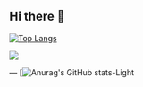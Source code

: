 ## Hi there 👋

[![Top Langs](https://github-readme-stats.vercel.app/api/top-langs/?username=Hi-Tech-Mechanic&layout=donut&hide=ShaderLab,tcl)](https://github.com/Hi-Tech-Mechanic/github-readme-stats)

![](https://github-readme-stats.vercel.app/api?username=Hi-Tech-Mechanic&show_icons=true&theme=algolia)

— [![Anurag's GitHub stats-Light](https://github-readme-stats.vercel.app/api?username=anuraghazra&show_icons=true&theme=default#gh-light-mode-only)

